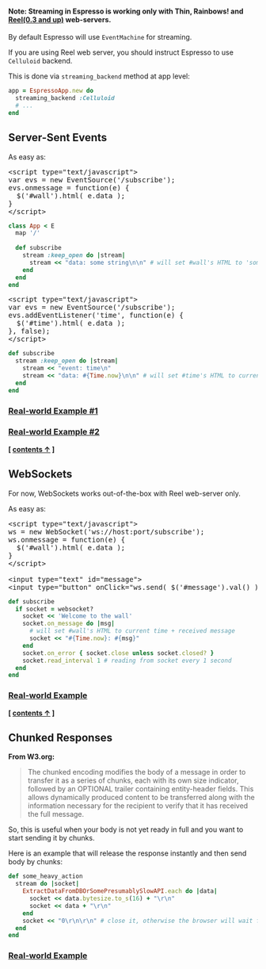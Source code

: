 #### Note: Streaming in Espresso is working only with Thin, Rainbows! and [Reel(0.3 and up)](https://github.com/celluloid/reel) web-servers.

By default Espresso will use `EventMachine` for streaming.

If you are using Reel web server, you should instruct Espresso to use `Celluloid` backend.

This is done via `streaming_backend` method at app level:

```ruby
app = EspressoApp.new do
  streaming_backend :Celluloid
  # ...
end
```

## Server-Sent Events

As easy as:

<pre lang="html">
&lt;script type=&quot;text/javascript&quot;&gt;
var evs = new EventSource('/subscribe');
evs.onmessage = function(e) {
  $('#wall').html( e.data );
}
&lt;/script&gt;
</pre>

```ruby
class App < E
  map '/'
  
  def subscribe
    stream :keep_open do |stream|
      stream << "data: some string\n\n" # will set #wall's HTML to 'some string'
    end
  end
end
```

<pre lang="html">
&lt;script type=&quot;text/javascript&quot;&gt;
var evs = new EventSource('/subscribe');
evs.addEventListener('time', function(e) {
  $('#time').html( e.data );
}, false);
&lt;/script&gt;
</pre>

```ruby
def subscribe
  stream :keep_open do |stream|
    stream << "event: time\n"
    stream << "data: #{Time.now}\n\n" # will set #time's HTML to current time
  end
end
```

### [Real-world Example #1](https://github.com/espresso/espresso-examples/tree/master/eventsource-chat)

### [Real-world Example #2](https://github.com/espresso/espresso-examples/tree/master/calendar/app)

**[ [contents &uarr;](https://github.com/espresso/espresso#tutorial) ]**

## WebSockets

For now, WebSockets works out-of-the-box with Reel web-server only.

As easy as:

<pre lang="html">
&lt;script type=&quot;text/javascript&quot;&gt;
ws = new WebSocket('ws://host:port/subscribe');
ws.onmessage = function(e) {
  $('#wall').html( e.data );
}
&lt;/script&gt;

&lt;input type=&quot;text&quot; id=&quot;message&quot;&gt;
&lt;input type=&quot;button&quot; onClick=&quot;ws.send( $('#message').val() );&quot; value=&quot;send message&quot;&gt;
</pre>

```ruby
def subscribe
  if socket = websocket?
    socket << 'Welcome to the wall'
    socket.on_message do |msg|
      # will set #wall's HTML to current time + received message
      socket << "#{Time.now}: #{msg}"
    end
    socket.on_error { socket.close unless socket.closed? }
    socket.read_interval 1 # reading from socket every 1 second
  end
end
```

### [Real-world Example](https://github.com/espresso/espresso-examples/tree/master/websocket-chat)

**[ [contents &uarr;](https://github.com/espresso/espresso#tutorial) ]**

## Chunked Responses

**From W3.org:**

<blockquote>
The chunked encoding modifies the body of a message in order to transfer it as a series of chunks,
each with its own size indicator, followed by an OPTIONAL trailer containing entity-header fields.
This allows dynamically produced content to be transferred along with the information necessary
for the recipient to verify that it has received the full message.
</blockquote>

So, this is useful when your body is not yet ready in full and you want to start sending it by chunks.

Here is an example that will release the response instantly and then send body by chunks:

```ruby
def some_heavy_action
  stream do |socket|
    ExtractDataFromDBOrSomePresumablySlowAPI.each do |data|
      socket << data.bytesize.to_s(16) + "\r\n"
      socket << data + "\r\n"
    end
    socket << "0\r\n\r\n" # close it, otherwise the browser will wait for data forever
  end
end
```

### [Real-world Example](https://github.com/espresso/espresso-examples/blob/master/chunked-stream.rb)
